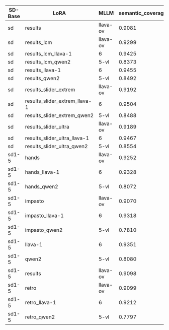 | SD-Base | LoRA | MLLM | semantic_coverage_mean | semantic_coverage_std | semantic_coverage_count | relation_validity_mean | relation_validity_std | relation_validity_count | style_score_mean | style_score_std | style_score_count | object_num_mean | object_num_std | object_num_count | total_attrs_mean | total_attrs_std | total_attrs_count |
| --- | --- | --- | --- | --- | --- | --- | --- | --- | --- | --- | --- | --- | --- | --- | --- | --- | --- |
| sd | results | llava-ov | 0.9081 | 0.2324 | 511 | 0.7692 | 0.2881 | 511 | 0.6063 | 0.0464 | 511 | 3.1370 | 1.9142 | 511 | 10.5577 | 5.8145 | 511 |
| sd | results_lcm | llava-ov | 0.9299 | 0.1947 | 473 | 0.7369 | 0.3051 | 473 | 0.6017 | 0.0260 | 473 | 3.1649 | 2.0122 | 473 | 10.5137 | 6.5062 | 473 |
| sd | results_lcm_llava-1 | 6 | 0.9425 | 0.1391 | 534 | 0.7378 | 0.2753 | 534 | 0.6918 | 0.1530 | 534 | 3.3446 | 2.1898 | 534 | 11.0281 | 6.7492 | 534 |
| sd | results_lcm_qwen2 | 5-vl | 0.8373 | 0.2467 | 561 | 0.6082 | 0.3635 | 561 | 0.6050 | 0.0545 | 561 | 3.0089 | 1.8601 | 561 | 7.6560 | 3.4601 | 561 |
| sd | results_llava-1 | 6 | 0.9455 | 0.1360 | 538 | 0.7526 | 0.2682 | 538 | 0.6955 | 0.1668 | 538 | 3.2342 | 1.8726 | 538 | 10.9721 | 6.7398 | 538 |
| sd | results_qwen2 | 5-vl | 0.8492 | 0.2586 | 560 | 0.6374 | 0.3502 | 560 | 0.6082 | 0.0535 | 560 | 3.0911 | 1.9330 | 560 | 8.0946 | 4.0537 | 560 |
| sd | results_slider_extrem | llava-ov | 0.9192 | 0.2176 | 504 | 0.7939 | 0.2833 | 504 | 0.6052 | 0.0405 | 504 | 3.1786 | 1.9385 | 504 | 10.5794 | 5.9583 | 504 |
| sd | results_slider_extrem_llava-1 | 6 | 0.9504 | 0.1290 | 527 | 0.7531 | 0.2695 | 527 | 0.6987 | 0.1733 | 527 | 3.4023 | 2.1626 | 527 | 11.5389 | 9.0419 | 527 |
| sd | results_slider_extrem_qwen2 | 5-vl | 0.8488 | 0.2517 | 558 | 0.6345 | 0.3581 | 558 | 0.6097 | 0.0520 | 558 | 3.0430 | 1.8574 | 558 | 7.9337 | 3.8303 | 558 |
| sd | results_slider_ultra | llava-ov | 0.9189 | 0.2138 | 504 | 0.7685 | 0.2843 | 504 | 0.6032 | 0.0332 | 504 | 3.1250 | 1.8264 | 504 | 10.4504 | 5.5268 | 504 |
| sd | results_slider_ultra_llava-1 | 6 | 0.9467 | 0.1388 | 532 | 0.7480 | 0.2657 | 532 | 0.6883 | 0.1396 | 532 | 3.3778 | 2.1227 | 532 | 11.6109 | 9.2122 | 532 |
| sd | results_slider_ultra_qwen2 | 5-vl | 0.8554 | 0.2449 | 559 | 0.6440 | 0.3564 | 559 | 0.6082 | 0.0494 | 559 | 3.0215 | 1.7314 | 559 | 8.0751 | 3.9070 | 559 |
| sd1-5 | hands | llava-ov | 0.9252 | 0.1876 | 472 | 0.7510 | 0.2899 | 472 | 0.5987 | 0.0276 | 472 | 2.8496 | 1.7698 | 472 | 9.7034 | 5.7199 | 472 |
| sd1-5 | hands_llava-1 | 6 | 0.9328 | 0.1595 | 543 | 0.7326 | 0.2662 | 543 | 0.6803 | 0.1493 | 543 | 3.1805 | 1.9695 | 543 | 10.3241 | 6.5149 | 543 |
| sd1-5 | hands_qwen2 | 5-vl | 0.8072 | 0.2826 | 555 | 0.6158 | 0.3625 | 555 | 0.6043 | 0.0478 | 555 | 2.9568 | 1.8478 | 555 | 7.2667 | 3.4523 | 555 |
| sd1-5 | impasto | llava-ov | 0.9070 | 0.2217 | 449 | 0.7264 | 0.3029 | 449 | 0.6009 | 0.0189 | 449 | 2.6592 | 1.7473 | 449 | 8.5768 | 4.5813 | 449 |
| sd1-5 | impasto_llava-1 | 6 | 0.9318 | 0.1633 | 551 | 0.7222 | 0.2719 | 551 | 0.6838 | 0.1581 | 551 | 2.9020 | 1.8893 | 551 | 9.7241 | 6.5240 | 551 |
| sd1-5 | impasto_qwen2 | 5-vl | 0.7810 | 0.3068 | 559 | 0.5997 | 0.3553 | 559 | 0.6039 | 0.0499 | 559 | 2.7209 | 1.6514 | 559 | 6.5259 | 2.9665 | 559 |
| sd1-5 | llava-1 | 6 | 0.9351 | 0.1547 | 539 | 0.7298 | 0.2788 | 539 | 0.6839 | 0.1651 | 539 | 3.1744 | 2.0448 | 539 | 10.5028 | 7.0596 | 539 |
| sd1-5 | qwen2 | 5-vl | 0.8080 | 0.2827 | 555 | 0.6095 | 0.3541 | 555 | 0.6061 | 0.0540 | 555 | 2.9315 | 1.9197 | 555 | 7.2216 | 3.6386 | 555 |
| sd1-5 | results | llava-ov | 0.9098 | 0.2072 | 459 | 0.7349 | 0.2896 | 459 | 0.6022 | 0.0246 | 459 | 2.9651 | 1.7953 | 459 | 9.5926 | 5.2474 | 459 |
| sd1-5 | retro | llava-ov | 0.9099 | 0.1935 | 470 | 0.7276 | 0.2934 | 470 | 0.6000 | 0.0000 | 470 | 2.9234 | 1.9170 | 470 | 9.5340 | 5.5569 | 470 |
| sd1-5 | retro_llava-1 | 6 | 0.9212 | 0.1655 | 540 | 0.7384 | 0.2679 | 540 | 0.6874 | 0.1653 | 540 | 3.0926 | 1.9300 | 540 | 9.9759 | 5.7498 | 540 |
| sd1-5 | retro_qwen2 | 5-vl | 0.7797 | 0.3149 | 560 | 0.6042 | 0.3580 | 560 | 0.6043 | 0.0429 | 560 | 2.8143 | 1.7002 | 560 | 6.8286 | 2.9627 | 560 |